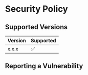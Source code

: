 # Security Policy

## Supported Versions

| Version | Supported          |
| ------- | ------------------ |
| x.x.x   | :white_check_mark: |

## Reporting a Vulnerability
